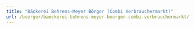 ```yaml
---
title: "Bäckerei Behrens-Meyer Börger (Combi Verbrauchermarkt)"
url: /boerger/baeckerei-behrens-meyer-boerger-combi-verbrauchermarkt/
---
```


